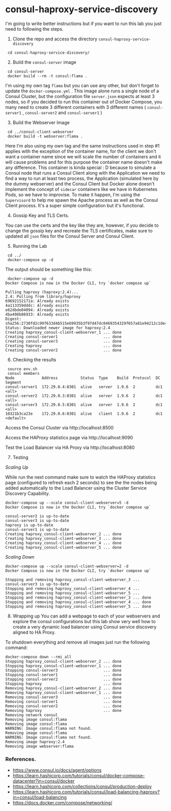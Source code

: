 # consul-haproxy-service-discovery

I'm going to write better instructions but if you want to run this lab you just need to following the steps.

1. Clone the repo and access the directory `consul-haproxy-service-discovery`

 

```
 cd consul-haproxy-service-discovery/
 ```

2. Build the `consul-server` image

 

```
 cd consul-server
 docker build --rm -t consul:flama .
 ```

 I'm using my own tag `flama` but you can use any other, but don't forget to update the `docker-compose.yml` .
 This image alone runs a single node of a Consul Cluster, but the configuration file `server.json` expects at least 3 nodes, so if you decided to run this container out of Docker Compose, you many need to create 3 different containers with 3 different names ( `consul-server1` , `consul-server2` and `consul-server1` ) 

3. Build the Webserver Image
 

```
 cd ../consul-client-webserver
 docker build -t webserver:flama .
 ```

 Here I'm also using my own tag and the same instructions used in step #1 applies with the exception of the container name, for the client we don't want a container name since we will scale the number of containers and it will cause problems and for this purpose the container name doesn't make any difference.
 This container is kinda special : D because to simulate a Consul node that runs a Consul Client along with the Application we need to find a way to run at least two process, the Application (simulated here by the dummy webserver) and the Consul Client but Docker alone doesn't implement the concept of `sidecar` containers like we have in Kubernetes Pods, so we have to improvise.
 To make it happen, I'm using the `Supervisord` to help me spawn the Apache process as well as the Consul Client process. It's a super simple configuration but it's functional.

4. Gossip Key and TLS Certs.
 
 You can use the certs and the key like they are, however, if you decide to change the gossip key and recreate the TLS certificates, make sure to updated all `json` files for the Consul Server and Consul Client.

5. Running the Lab
 
 

```
 cd ../
 docker-compose up -d
 ```

 The output should be something like this:

 

```
 docker-compose up -d
Docker Compose is now in the Docker CLI, try `docker compose up`

Pulling haproxy (haproxy:2.4)...
2.4: Pulling from library/haproxy
69692152171a: Already exists
4a113359dddc: Already exists
e62dbde04094: Already exists
4ba498b86933: Already exists
Digest: sha256:2730fd2c99f633d4b515e69935b3f97d47dc0469354329f657a81e94212c1de4
Status: Downloaded newer image for haproxy:2.4
Creating haproxy_consul-client-webserver_1 ... done
Creating consul-server1                    ... done
Creating consul-server3                    ... done
Creating haproxy                           ... done
Creating consul-server2                    ... done
```

6. Checking the results
 
 

```
 source env.sh
 consul members
Node            Address          Status  Type    Build  Protocol  DC   Segment
consul-server1  172.29.0.4:8301  alive   server  1.9.6  2         dc1  <all>
consul-server2  172.29.0.3:8301  alive   server  1.9.6  2         dc1  <all>
consul-server3  172.29.0.5:8301  alive   server  1.9.6  2         dc1  <all>
10321b3ca23e    172.29.0.6:8301  alive   client  1.9.6  2         dc1  <default>
```
Access the Consul Cluster via http://localhost:8500

Access the HAProxy statistics page via http://localhost:9090

Test the Load Balancer via HA Proxy via http://localhost:8080

7. Testing

_Scaling Up_

While run the next command make sure to watch the HAProxy statistics page (configured to refresh each 2 seconds) to see the the nodes being added automatically to the Load Balancer using the Cluster Service Discovery Capability.

```
docker-compose up --scale consul-client-webserver=5 -d
Docker Compose is now in the Docker CLI, try `docker compose up`

consul-server2 is up-to-date
consul-server3 is up-to-date
haproxy is up-to-date
consul-server1 is up-to-date
Creating haproxy_consul-client-webserver_2 ... done
Creating haproxy_consul-client-webserver_3 ... done
Creating haproxy_consul-client-webserver_4 ... done
Creating haproxy_consul-client-webserver_5 ... done
```

_Scaling Down_

```
docker-compose up --scale consul-client-webserver=2 -d
Docker Compose is now in the Docker CLI, try `docker compose up`

Stopping and removing haproxy_consul-client-webserver_3 ...
consul-server3 is up-to-date
Stopping and removing haproxy_consul-client-webserver_4 ...
Stopping and removing haproxy_consul-client-webserver_5 ...
Stopping and removing haproxy_consul-client-webserver_3 ... done
Stopping and removing haproxy_consul-client-webserver_4 ... done
Stopping and removing haproxy_consul-client-webserver_5 ... done
```


8. Wrapping up
 You can add a webpage to each of your webservers and explore the consul configurations but this lab show very well how to create a very dynamic load balancer using Consul service discovery aligned to HA Proxy.

 To shutdown everything and remove all images just run the following command:

 ```
 docker-compose down --rmi all
Stopping haproxy_consul-client-webserver_2 ... done
Stopping haproxy_consul-client-webserver_1 ... done
Stopping consul-server3                    ... done
Stopping consul-server1                    ... done
Stopping consul-server2                    ... done
Stopping haproxy                           ... done
Removing haproxy_consul-client-webserver_2 ... done
Removing haproxy_consul-client-webserver_1 ... done
Removing consul-server3                    ... done
Removing consul-server1                    ... done
Removing consul-server2                    ... done
Removing haproxy                           ... done
Removing network consul
Removing image consul:flama
Removing image consul:flama
WARNING: Image consul:flama not found.
Removing image consul:flama
WARNING: Image consul:flama not found.
Removing image haproxy:2.4
Removing image webserver:flama
```


### References.

* https://www.consul.io/docs/agent/options
* https://learn.hashicorp.com/tutorials/consul/docker-compose-datacenter?in=consul/docker
* https://learn.hashicorp.com/collections/consul/production-deploy
* https://learn.hashicorp.com/tutorials/consul/load-balancing-haproxy?in=consul/load-balancing
* https://docs.docker.com/compose/networking/

